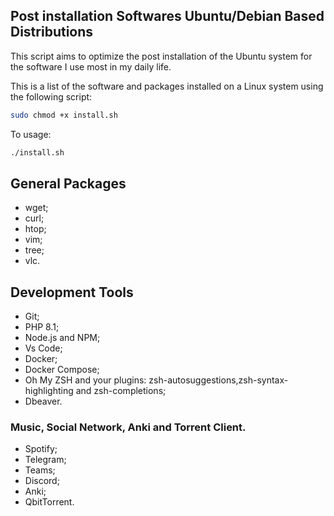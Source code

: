 ## Post installation Softwares Ubuntu/Debian Based Distributions
This script aims to optimize the post installation of the Ubuntu system for the software I use most in my daily life.

This is a list of the software and packages installed on a Linux system using the following script:

```sh
sudo chmod +x install.sh
```
To usage: 
```sh
./install.sh
```

## General Packages
- wget;
- curl;
- htop;
- vim;
- tree;
- vlc.

## Development Tools
- Git;
- PHP 8.1;
- Node.js and NPM;
- Vs Code;
- Docker;
- Docker Compose;
- Oh My ZSH and your plugins: zsh-autosuggestions,zsh-syntax-highlighting and zsh-completions;
- Dbeaver.

### Music, Social Network, Anki and Torrent Client.
- Spotify;
- Telegram;
- Teams;
- Discord;
- Anki;
- QbitTorrent.
